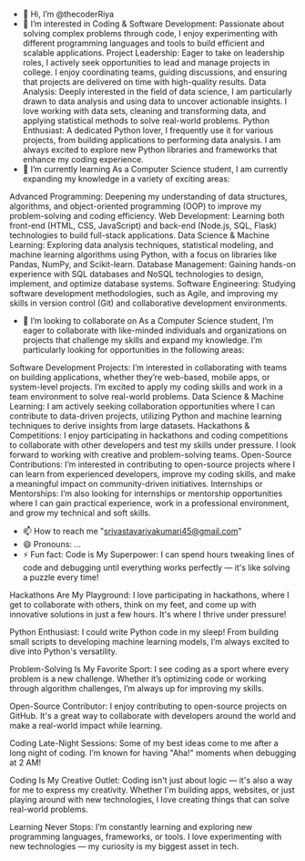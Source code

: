- 👋 Hi, I’m @thecoderRiya
- 👀 I’m interested in Coding & Software Development: Passionate about solving complex problems through code, I enjoy experimenting with different programming languages and tools to build efficient and scalable applications.
Project Leadership: Eager to take on leadership roles, I actively seek opportunities to lead and manage projects in college. I enjoy coordinating teams, guiding discussions, and ensuring that projects are delivered on time with high-quality results.
Data Analysis: Deeply interested in the field of data science, I am particularly drawn to data analysis and using data to uncover actionable insights. I love working with data sets, cleaning and transforming data, and applying statistical methods to solve real-world problems.
Python Enthusiast: A dedicated Python lover, I frequently use it for various projects, from building applications to performing data analysis. I am always excited to explore new Python libraries and frameworks that enhance my coding experience.
- 🌱 I’m currently learning As a Computer Science student, I am currently expanding my knowledge in a variety of exciting areas:

Advanced Programming: Deepening my understanding of data structures, algorithms, and object-oriented programming (OOP) to improve my problem-solving and coding efficiency.
Web Development: Learning both front-end (HTML, CSS, JavaScript) and back-end (Node.js, SQL, Flask) technologies to build full-stack applications.
Data Science & Machine Learning: Exploring data analysis techniques, statistical modeling, and machine learning algorithms using Python, with a focus on libraries like Pandas, NumPy, and Scikit-learn.
Database Management: Gaining hands-on experience with SQL databases and NoSQL technologies to design, implement, and optimize database systems.
Software Engineering: Studying software development methodologies, such as Agile, and improving my skills in version control (Git) and collaborative development environments.
- 💞️ I’m looking to collaborate on As a Computer Science student, I’m eager to collaborate with like-minded individuals and organizations on projects that challenge my skills and expand my knowledge. I’m particularly looking for opportunities in the following areas:

Software Development Projects: I’m interested in collaborating with teams on building applications, whether they’re web-based, mobile apps, or system-level projects. I’m excited to apply my coding skills and work in a team environment to solve real-world problems.
Data Science & Machine Learning: I am actively seeking collaboration opportunities where I can contribute to data-driven projects, utilizing Python and machine learning techniques to derive insights from large datasets.
Hackathons & Competitions: I enjoy participating in hackathons and coding competitions to collaborate with other developers and test my skills under pressure. I look forward to working with creative and problem-solving teams.
Open-Source Contributions: I’m interested in contributing to open-source projects where I can learn from experienced developers, improve my coding skills, and make a meaningful impact on community-driven initiatives.
Internships or Mentorships: I’m also looking for internships or mentorship opportunities where I can gain practical experience, work in a professional environment, and grow my technical and soft skills.
- 📫 How to reach me "srivastavariyakumari45@gmail.com"
- 😄 Pronouns: ...
- ⚡ Fun fact: Code is My Superpower: I can spend hours tweaking lines of code and debugging until everything works perfectly — it's like solving a puzzle every time!

Hackathons Are My Playground: I love participating in hackathons, where I get to collaborate with others, think on my feet, and come up with innovative solutions in just a few hours. It's where I thrive under pressure!

Python Enthusiast: I could write Python code in my sleep! From building small scripts to developing machine learning models, I’m always excited to dive into Python's versatility.

Problem-Solving Is My Favorite Sport: I see coding as a sport where every problem is a new challenge. Whether it’s optimizing code or working through algorithm challenges, I’m always up for improving my skills.

Open-Source Contributor: I enjoy contributing to open-source projects on GitHub. It's a great way to collaborate with developers around the world and make a real-world impact while learning.

Coding Late-Night Sessions: Some of my best ideas come to me after a long night of coding. I’m known for having "Aha!" moments when debugging at 2 AM!

Coding Is My Creative Outlet: Coding isn't just about logic — it's also a way for me to express my creativity. Whether I'm building apps, websites, or just playing around with new technologies, I love creating things that can solve real-world problems.

Learning Never Stops: I’m constantly learning and exploring new programming languages, frameworks, or tools. I love experimenting with new technologies — my curiosity is my biggest asset in tech.

<!---
thecoderRiya/thecoderRiya is a ✨ special ✨ repository because its `README.md` (this file) appears on your GitHub profile.
You can click the Preview link to take a look at your changes.
--->
